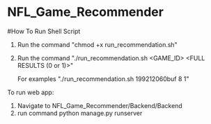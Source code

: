 # NFL_Game_Recommender

#How To Run Shell Script

1. Run the command "chmod +x run_recommendation.sh"

2. Run the command "./run_recommendation.sh <GAME_ID> <NUM OF RECOMMENDED GAMES> <FULL RESULTS (0 or 1)>"

	For examples "./run_recommendation.sh 199212060buf 8 1"

To run web app:

1. Navigate to NFL_Game_Recommender/Backend/Backend
2. run command python manage.py runserver